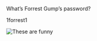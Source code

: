 What’s Forrest Gump’s password?

1forrest1 <!-- .element: class="fragment" -->

![These are funny](https://iamcarrico.github.io/dns-what-do-all-these-letters-mean/images/dad/who.gif)  <!-- .element: class="fragment" -->
